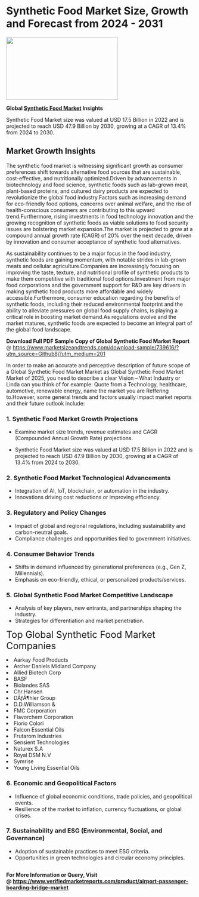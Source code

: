 <H1>Synthetic Food Market Size, Growth and Forecast from 2024 - 2031</H1><img class="aligncenter size-medium wp-image-584254" src="https://thirdeyenews.in/wp-content/uploads/2024/09/Global-Market-Research-300x168.jpeg" alt="" width="300" height="168" /><p><strong>Global&nbsp;<a href="https://www.marketsizeandtrends.com/download-sample/739616/?utm_source=Github8j?utm_medium=201">Synthetic Food Market</a> Insights</strong></p><p>Synthetic Food Market size was valued at USD 17.5 Billion in 2022 and is projected to reach USD 47.9 Billion by 2030, growing at a CAGR of 13.4% from 2024 to 2030.</p><p><h2>Market Growth Insights</h2> <p>The synthetic food market is witnessing significant growth as consumer preferences shift towards alternative food sources that are sustainable, cost-effective, and nutritionally optimized.Driven by advancements in biotechnology and food science, synthetic foods such as lab-grown meat, plant-based proteins, and cultured dairy products are expected to revolutionize the global food industry.Factors such as increasing demand for eco-friendly food options, concerns over animal welfare, and the rise of health-conscious consumers are contributing to this upward trend.Furthermore, rising investments in food technology innovation and the growing recognition of synthetic foods as viable solutions to food security issues are bolstering market expansion.The market is projected to grow at a compound annual growth rate (CAGR) of 20% over the next decade, driven by innovation and consumer acceptance of synthetic food alternatives.</p> <p>As sustainability continues to be a major focus in the food industry, synthetic foods are gaining momentum, with notable strides in lab-grown meats and cellular agriculture.Companies are increasingly focusing on improving the taste, texture, and nutritional profile of synthetic products to make them competitive with traditional food options.Investment from major food corporations and the government support for R&D are key drivers in making synthetic food products more affordable and widely accessible.Furthermore, consumer education regarding the benefits of synthetic foods, including their reduced environmental footprint and the ability to alleviate pressures on global food supply chains, is playing a critical role in boosting market demand.As regulations evolve and the market matures, synthetic foods are expected to become an integral part of the global food landscape.<p><span class=""><strong>Download Full PDF Sample Copy of Global Synthetic Food Market Report</strong> @ <a href="https://www.marketsizeandtrends.com/download-sample/739616/?utm_source=Github8j?utm_medium=201" target="_blank">https://www.marketsizeandtrends.com/download-sample/739616/?utm_source=Github8j?utm_medium=201</a></span></p><p>In order to make an accurate and perceptive description of future scope of a Global&nbsp;Synthetic Food Market Market as Global&nbsp;Synthetic Food Market Market of 2025, you need to describe a clear Vision &ndash; What Industry or Linda can you think of for example: Quote from a Technology, healthcare, automotive, renewable energy, name the market you are Reffering to.However, some general trends and factors usually impact market reports and their future outlook include:</p><h3>1.&nbsp;<strong>Synthetic Food Market Growth Projections</strong></h3><ul><li>Examine market size trends, revenue estimates and CAGR (Compounded Annual Growth Rate) projections.</li><li><p>Synthetic Food Market size was valued at USD 17.5 Billion in 2022 and is projected to reach USD 47.9 Billion by 2030, growing at a CAGR of 13.4% from 2024 to 2030.</p></li></ul><h3>2.&nbsp;<strong>Synthetic Food Market Technological Advancements</strong></h3><ul><li>Integration of AI, IoT, blockchain, or automation in the industry.</li><li>Innovations driving cost reductions or improving efficiency.</li></ul><h3>3.&nbsp;<strong>Regulatory and Policy Changes</strong></h3><ul><li>Impact of global and regional regulations, including sustainability and carbon-neutral goals.</li><li>Compliance challenges and opportunities tied to government initiatives.</li></ul><h3>4.&nbsp;<strong>Consumer Behavior Trends</strong></h3><ul><li>Shifts in demand influenced by generational preferences (e.g., Gen Z, Millennials).</li><li>Emphasis on eco-friendly, ethical, or personalized products/services.</li></ul><h3>5.&nbsp;<strong>Global Synthetic Food Market Competitive Landscape</strong></h3><ul><li>Analysis of key players, new entrants, and partnerships shaping the industry.</li><li>Strategies for differentiation and market penetration.</li></ul><p data-pm-slice="1 1 []"><span style="color: inherit; font-family: inherit; font-size: 25px;">Top Global Synthetic Food Market Companies</span></p><div class="" data-test-id=""><p><li>Aarkay Food Products</li><li> Archer Daniels Midland Company</li><li> Allied Biotech Corp</li><li> BASF</li><li> Biolandes SAS</li><li> Chr.Hansen</li><li> DÃƒÂ¶hler Group</li><li> D.D.Williamson &</li><li> FMC Corporation</li><li> Flavorchem Corporation</li><li> Fiorio Colori</li><li> Falcon Essential Oils</li><li> Frutarom Industries</li><li> Sensient Technologies</li><li> Naturex S.A</li><li> Royal DSM N.V</li><li> Symrise</li><li> Young Living Essential Oils</li></p></div><h3>6.&nbsp;<strong>Economic and Geopolitical Factors</strong></h3><ul><li>Influence of global economic conditions, trade policies, and geopolitical events.</li><li>Resilience of the market to inflation, currency fluctuations, or global crises.</li></ul><h3>7.&nbsp;<strong>Sustainability and ESG (Environmental, Social, and Governance)</strong></h3><ul><li>Adoption of sustainable practices to meet ESG criteria.</li><li>Opportunities in green technologies and circular economy principles.</li></ul><h2><strong style="font-size: 14px;">For More Information or Query, Visit @&nbsp;</strong><a style="background-color: #ffffff; font-size: 14px;" href="https://www.marketsizeandtrends.com/report/synthetic-food-market/" target="_blank">https://www.verifiedmarketreports.com/product/airport-passenger-boarding-bridge-market</a></h2>